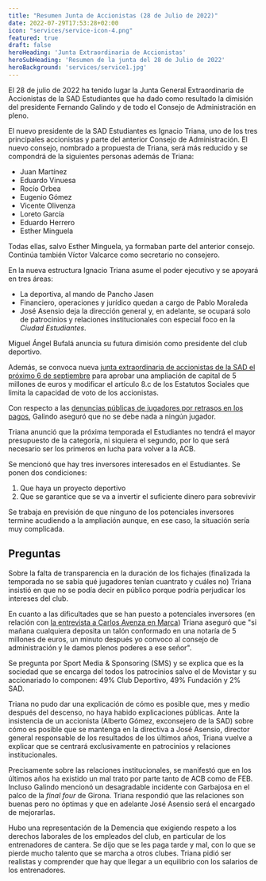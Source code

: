 ```yaml
---
title: "Resumen Junta de Accionistas (28 de Julio de 2022)"
date: 2022-07-29T17:53:28+02:00
icon: "services/service-icon-4.png"
featured: true
draft: false
heroHeading: 'Junta Extraordinaria de Accionistas'
heroSubHeading: 'Resumen de la junta del 28 de Julio de 2022'
heroBackground: 'services/service1.jpg'
---
```


El 28 de julio de 2022 ha tenido lugar la Junta General Extraordinaria de Accionistas de la SAD Estudiantes que ha dado como resultado la dimisión del presidente Fernando Galindo y de todo el Consejo de Administración en pleno.

El nuevo presidente de la SAD Estudiantes es Ignacio Triana, uno de los tres principales accionistas y parte del anterior Consejo de Administración. El nuevo consejo, nombrado a propuesta de Triana, será más reducido y se compondrá de la siguientes personas además de Triana:

- Juan Martínez
- Eduardo Vinuesa
- Rocío Orbea
- Eugenio Gómez
- Vicente Olivenza
- Loreto García
- Eduardo Herrero
- Esther Minguela

Todas ellas, salvo Esther Minguela, ya formaban parte del anterior consejo. Continúa también Víctor Valcarce como secretario no consejero.

En la nueva estructura Ignacio Triana asume el poder ejecutivo y se apoyará en tres áreas:

- La deportiva, al mando de Pancho Jasen
- Financiero, operaciones y jurídico quedan a cargo de Pablo Moraleda
- José Asensio deja la dirección general y, en adelante, se ocupará solo de patrocinios y relaciones institucionales con especial foco en la *Ciudad Estudiantes*.

Miguel Ángel Bufalá anuncia su futura dimisión como presidente del club deportivo.

Además, se convoca nueva [junta extraordinaria de accionistas de la SAD el próximo 6 de septiembre](https://www.movistarestudiantes.com/institucional/convocatoria-junta-extraordinaria-accionistas-club-estudiantes-sad-septiembre-2022/) para aprobar una ampliación de capital de 5 millones de euros y modificar el artículo 8.c de los Estatutos Sociales que limita la capacidad de voto de los accionistas.

Con respecto a las [denuncias públicas de jugadores por retrasos en los pagos](https://twitter.com/d4re16/status/1549021223010574336), Galindo aseguró que no se debe nada a ningún jugador.

Triana anunció que la próxima temporada el Estudiantes no tendrá el mayor presupuesto de la categoría, ni siquiera el segundo, por lo que será necesario ser los primeros en lucha para volver a la ACB.

Se mencionó que hay tres inversores interesados en el Estudiantes. Se ponen dos condiciones:

1. Que haya un proyecto deportivo
2. Que se garantice que se va a invertir el suficiente dinero para sobrevivir

Se trabaja en previsión de que ninguno de los potenciales inversores termine acudiendo a la ampliación aunque, en ese caso, la situación sería muy complicada.

## Preguntas

Sobre la falta de transparencia en la duración de los fichajes (finalizada la temporada no se sabía qué jugadores tenían cuantrato y cuáles no) Triana insistió en que no se podía decir en público porque podría perjudicar los intereses del club.

En cuanto a las dificultades que se han puesto a potenciales inversores (en relación con [la entrevista a Carlos Avenza en Marca](https://www.marca.com/baloncesto/basketfeb/2022/07/27/62e11b6eca4741975f8b456d.html)) Triana aseguró que "si mañana cualquiera deposita un talón conformado en una notaría de 5 millones de euros, un minuto después yo convoco al consejo de administración y le damos plenos poderes a ese señor".

Se pregunta por Sport Media & Sponsoring (SMS) y se explica que es la sociedad que se encarga del todos los patrocinios salvo el de Movistar y su accionariado lo componen: 49% Club Deportivo, 49% Fundación y 2% SAD.

Triana no pudo dar una explicación de cómo es posible que, mes y medio después del descenso, no haya habido explicaciones públicas. Ante la insistencia de un accionista (Alberto Gómez, exconsejero de la SAD) sobre cómo es posible que se mantenga en la directiva a José Asensio, director general responsable de los resultados de los últimos años, Triana vuelve a explicar que se centrará exclusivamente en patrocinios y relaciones institucionales.

Precisamente sobre las relaciones institucionales, se manifestó que en los últimos años ha existido un mal trato por parte tanto de ACB como de FEB. Incluso Galindo mencionó un desagradable incidente con Garbajosa en el palco de la *final four* de Girona. Triana respondió que las relaciones son buenas pero no óptimas y que en adelante José Asensio será el encargado de mejorarlas.

Hubo una representación de la Demencia que exigiendo respeto a los derechos laborales de los empleados del club, en particular de los entrenadores de cantera. Se dijo que se les paga tarde y mal, con lo que se pierde mucho talento que se marcha a otros clubes. Triana pidió ser realistas y comprender que hay que llegar a un equilibrio con los salarios de los entrenadores.